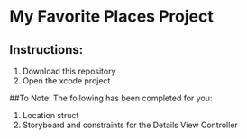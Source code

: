 # My Favorite Places Project
## Instructions:
1. Download this repository
2. Open the xcode project

##To Note:
The following has been completed for you:

1. Location struct
2. Storyboard and constraints for the Details View Controller 